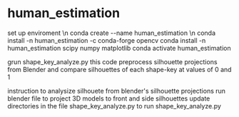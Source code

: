 # human_estimation
set up enviroment \n
	conda create --name human_estimation \n
	conda install -n human_estimation -c conda-forge opencv 
	conda install -n human_estimation scipy numpy matplotlib
	conda activate human_estimation

grun shape_key_analyze.py
    this code preprocess silhouette projections from Blender
    and compare silhouettes of each shape-key at values of 0 and 1
    
instruction to analysize silhouete from blender's silhouette projections
    run blender file to project 3D models to front and side silhouettes
    update directories in the file shape_key_analyze.py to
    run shape_key_analyze.py
